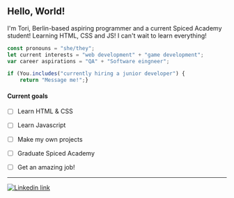## Hello, World! 

I'm Tori, Berlin-based aspiring programmer and a current Spiced Academy student! Learning HTML, CSS and JS! I can't wait to learn everything!


```js
const pronouns = "she/they"; 
let current interests = "web development" + "game development";
var career aspirations = "QA" + "Software eingneer";

if (You.includes("currently hiring a junior developer") {
    return "Message me!";}

```



#### Current goals
- [ ] Learn HTML & CSS
- [ ] Learn Javascript
- [ ] Make my own projects
- [ ] Graduate Spiced Academy
- [ ] Get an amazing job! 


 ****
 
 
 [![Linkedin link](https://img.icons8.com/nolan/64/linkedin-circled.png)](https://www.linkedin.com/in/wiktoria-luszczek-b03a67105/)

